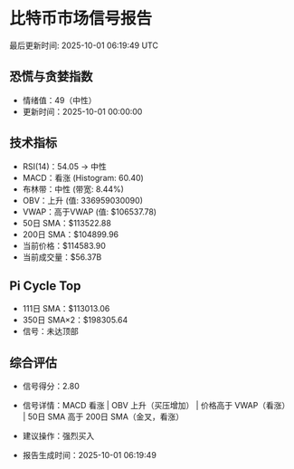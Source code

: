 # 比特币市场信号报告

最后更新时间: 2025-10-01 06:19:49 UTC

## 恐慌与贪婪指数
- 情绪值：49（中性）
- 更新时间：2025-10-01 00:00:00

## 技术指标
- RSI(14)：54.05 → 中性
- MACD：看涨 (Histogram: 60.40)
- 布林带：中性 (带宽: 8.44%)
- OBV：上升 (值: 336959030090)
- VWAP：高于VWAP (值: $106537.78)
- 50日 SMA：$113522.88
- 200日 SMA：$104899.96
- 当前价格：$114583.90
- 当前成交量：$56.37B

## Pi Cycle Top
- 111日 SMA：$113013.06
- 350日 SMA×2：$198305.64
- 信号：未达顶部

## 综合评估
- 信号得分：2.80
- 信号详情：MACD 看涨 | OBV 上升（买压增加） | 价格高于 VWAP（看涨） | 50日 SMA 高于 200日 SMA（金叉，看涨）
- 建议操作：强烈买入

- 报告生成时间：2025-10-01 06:19:49
